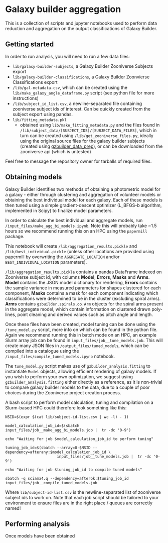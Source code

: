 # Galaxy builder aggregation

This is a collection of scripts and jupyter notebooks used to perform data reduction and aggregation on the output classifications of Galaxy Builder.

## Getting started

In order to run analysis, you will need to run a few data files:


- `lib/galaxy-builder-subjects`, a Galaxy Builder Zooniverse Subjects export
- `lib/galaxy-builder-classifications`, a Galaxy Builder Zoonvierse Classifications export
- `/lib/gal-metadata.csv`, which can be created using the `lib/make_galaxy_angle_dataframe.py` script (see python file for more instructions)
- `/lib/subject_id_list.csv`, a newline-separated file containing zooniverse subject ids of interest. Can be quickly created from the subject export using pandas.
- `lib/fitting_metadata.pkl`
	- obtained using `lib/make_fitting_metadata.py` and the files found in `/lib/subject_data/[SUBJECT_IDS]/[SUBJECT_DATA_FILES]`, which in turn can be created using `/lib/get_zooniverse_files.py`, ideally using the original source files for the galaxy builder subjects (created using [gzbuilder\_data\_prep](https://github.com/tingard/gzbuilder_data_prep)), or can be downloaded from the zooniverse api (which is untested)

Feel free to message the repository owner for tarballs of required files.

## Obtaining models

Galaxy Builder identifies two methods of obtaining a photometric model for a galaxy - either through clustering and aggregation of volunteer models or obtaining the best individual model for each galaxy. Each of these models is then tuned using a simple gradient-descent optimizer (L\_BFGS-b algorithm, implemented in Scipy) to finalize model parameters.

In order to calculate the best individual and aggregate models, run `/input_files/make_agg_bi_models.ipynb`. Note this will probably take ~1.5 hours so we recommend running this on an HPC using the `papermill` package.

This notebook will create `/lib/aggregation_results.pickle` and `/lib/best_individual.pickle` (unless other locations are provided using papermill by overwriting the `AGGREGATE_LOCATION` and/or `BEST_INDIVIDUAL_LOCATION` parameters).

`/lib/aggregation_results.pickle` contains a pandas DataFrame indexed on Zooniverse subject id, with columns **Model**, **Errors**, **Masks** and **Arms**. **Model** contains the JSON model dictionary for rendering, **Errors** contains the sample variance in measured parameters for shapes clustered for each component, **Masks** contains a mask for each component indicating which classifications were determined to be in the cluster (excluding spiral arms). **Arms** contains `gzbuilder.spirals.oo.Arm` objects for the spiral arms present in the aggregate model, which contain information on clustered drawn poly-lines, point cleaning and derived values such as pitch angle and length.

Once these files have been created, model tuning can be done using the `/tune_model.py` script, more info on which can be found in the python file. Again we recommend running this in batch mode on an HPC, an example Slurm array job can be found in `input_files/job__tune_models.job`. This will create many JSON files in `/output_files/tuned_models`, which can be compiled into a catalogue using the `/input_files/compile_tuned_models.ipynb` notebook.

The `tune_model.py` script makes use of `gzbuilder_analysis.fitting` to instantiate `Model` objects, allowing efficient rendering of galaxy models. If you wish to perform your own optimization, we suggest using `gzbuilder_analysis.fitting` either directly as a reference, as it is non-trivial to compare galaxy builder models to the data, due to a couple of poor choices during the Zooniverse project creation process.

A bash script to perform model calculation, tuning and compilation on a Slurm-based HPC could therefore look something like this:

```
NSID=$(expr $(cat lib/subject-id-list.csv | wc -l) - 1)

model_calculation_job_id=$(sbatch input_files/job__make_agg_bi_models.job |  tr -dc '0-9')

echo "Waiting for job $model_calculation_job_id to perform tuning"

tuning_job_id=$(sbatch --array=0-$NSID --dependency=afterany:$model_calculation_job_id \
                       input_files/job__tune_models.job |  tr -dc '0-9')

echo "Waiting for job $tuning_job_id to compile tuned models"

sbatch -q sciama4.q --dependency=afterok:$tuning_job_id input_files/job__compile_tuned_models.job
```

Where `lib/subject-id-list.csv` is the newline-separated list of zooniverse subject ids to work on. Note that each job script should be tailored to your environment to ensure files are in the right place / queues are correctly named!


## Performing analysis

Once models have been obtained
